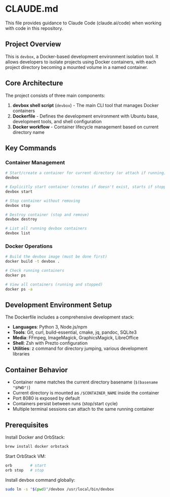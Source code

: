 # CLAUDE.md

This file provides guidance to Claude Code (claude.ai/code) when working with code in this repository.

## Project Overview

This is `devbox`, a Docker-based development environment isolation tool. It allows developers to isolate projects using Docker containers, with each project directory becoming a mounted volume in a named container.

## Core Architecture

The project consists of three main components:

1. **devbox shell script** (`devbox`) - The main CLI tool that manages Docker containers
2. **Dockerfile** - Defines the development environment with Ubuntu base, development tools, and shell configuration
3. **Docker workflow** - Container lifecycle management based on current directory name

## Key Commands

### Container Management
```sh
# Start/create a container for current directory (or attach if running)
devbox

# Explicitly start container (creates if doesn't exist, starts if stopped)
devbox start

# Stop container without removing
devbox stop

# Destroy container (stop and remove)
devbox destroy

# List all running devbox containers
devbox list
```

### Docker Operations
```sh
# Build the devbox image (must be done first)
docker build -t devbox .

# Check running containers
docker ps

# View all containers (running and stopped)
docker ps -a
```

## Development Environment Setup

The Dockerfile includes a comprehensive development stack:
- **Languages**: Python 3, Node.js/npm
- **Tools**: Git, curl, build-essential, cmake, jq, pandoc, SQLite3
- **Media**: FFmpeg, ImageMagick, GraphicsMagick, LibreOffice
- **Shell**: Zsh with Prezto configuration
- **Utilities**: z command for directory jumping, various development libraries

## Container Behavior

- Container name matches the current directory basename (`$(basename "$PWD")`)
- Current directory is mounted as `/$CONTAINER_NAME` inside the container
- Port 8080 is exposed by default
- Containers persist between runs (stop/start cycle)
- Multiple terminal sessions can attach to the same running container

## Prerequisites

Install Docker and OrbStack:
```sh
brew install docker orbstack
```

Start OrbStack VM:
```sh
orb        # start
orb stop   # stop
```

Install devbox command globally:
```sh
sudo ln -s "$(pwd)"/devbox /usr/local/bin/devbox
```
